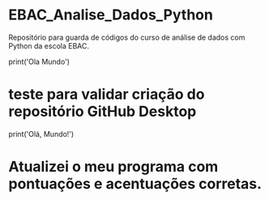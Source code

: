 # EBAC_Analise_Dados_Python
 Repositório para guarda de códigos do curso de análise de dados com Python da escola EBAC.

print('Ola Mundo')
# teste para validar criação do repositório GitHub Desktop

print('Olá, Mundo!')
# Atualizei o meu programa com pontuações e acentuações corretas.